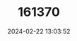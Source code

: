 ---
title: "161370"
category: "Pavoraja nitida"
draft: false
date: 2024-02-22 13:03:52
languages:
  English: ["Graceful Skate", "Roughback Skate", "Shining Skate", "Peacock Skate"]
---